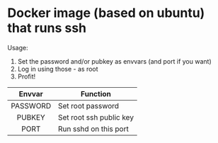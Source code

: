 # Docker image (based on ubuntu) that runs ssh
Usage:
1. Set the password and/or pubkey as envvars (and port if you want)
2. Log in using those - as root
3. Profit!

| Envvar | Function
|:-:	|-
| PASSWORD | Set root password
| PUBKEY | Set root ssh public key
| PORT | Run sshd on this port
